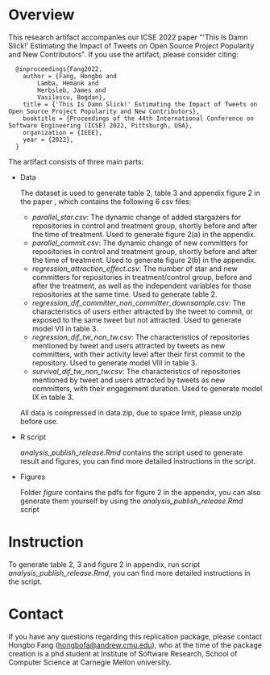 # Overview
This research artifact accompanies our ICSE 2022 paper "'This Is Damn Slick!' Estimating the Impact of Tweets on Open Source Project Popularity and New Contributors". If you use the artifact, please consider citing:


      @inproceedings{Fang2022,
        author = {Fang, Hongbo and 
            Lamba, Hemank and 
            Herbsleb, James and 
            Vasilescu, Bogdan},
        title = {'This Is Damn Slick!' Estimating the Impact of Tweets on Open Source Project Popularity and New Contributors},
        booktitle = {Proceedings of the 44th International Conference on Software Engineering (ICSE) 2022, Pittsburgh, USA},
        organization = {IEEE},
        year = {2022},
      }


The artifact consists of three main parts:
- Data

   The dataset is used to generate table 2, table 3 and appendix figure 2 in the paper , which contains the following 6 csv files:
   - *parallel_star.csv*: The dynamic change of added stargazers for repositories in control and treatment group, shortly before and after the time of treatment. Used to generate figure 2(a) in the appendix.
   - *parallel_commit.csv*: The dynamic change of new committers for repositories in control and treatment group, shortly before and after the time of treatment. Used to generate figure 2(b) in the appendix.
   - *regression_attraction_effect.csv*: The number of star and new committers for repositories in treatment/control group, before and after the treatment, as well as the independent variables for those repositories at the same time. Used to generate table 2.
   - *regression_dif_committer_non_committer_downsample.csv*: The characteristics of users either attracted by the tweet to commit, or exposed to the same tweet but not attracted. Used to generate model VII in table 3.
   - *regression_dif_tw_non_tw.csv*: The characteristics of repositories mentioned by tweet and users attracted by tweets as new committers, with their activity level after their first commit to the repository. Used to generate model VIII in table 3.
   - *survival_dif_tw_non_tw.csv*: The characteristics of repositories mentioned by tweet and users attracted by tweets as new committers, with their engagement duration. Used to generate model IX in table 3.

   All data is compressed in data.zip, due to space limit, please unzip before use.
- R script

   *analysis_publish_release.Rmd* contains the script used to generate result and figures, you can find more detailed instructions in the script.
- Figures

   Folder *figure* contains the pdfs for figure 2 in the appendix, you can also generate them yourself by using the *analysis_publish_release.Rmd* script


# Instruction
To generate table 2, 3 and figure 2 in appendix, run script *analysis_publish_release.Rmd*, you can find more detailed instructions in the script.

# Contact
If you have any questions regarding this replication package, please contact Hongbo Fang (hongbofa@andrew.cmu.edu), who at the time of the package creation is a phd student at Institute of Software Research, School of Computer Science at Carnegie Mellon university.

